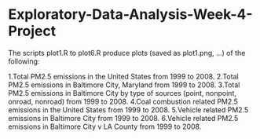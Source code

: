 # Exploratory-Data-Analysis-Week-4-Project

The scripts plot1.R to plot6.R produce plots (saved as plot1.png, ...) of the following:

1.Total PM2.5 emissions in the United States from 1999 to 2008.
2.Total PM2.5 emissions in Baltimore City, Maryland from 1999 to 2008.
3.Total PM2.5 emissions in Baltimore City by type of sources (point, nonpoint, onroad, nonroad) from 1999 to 2008.
4.Coal combustion related PM2.5 emissions in the United States from 1999 to 2008.
5.Vehicle related PM2.5 emissions in Baltimore City from 1999 to 2008.
6.Vehicle related PM2.5 emissions in Baltimore City v LA County from 1999 to 2008.
